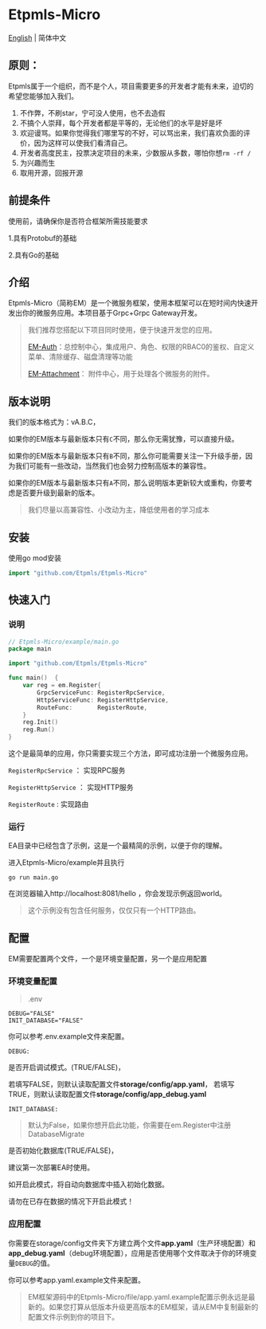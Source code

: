 # Etpmls-Micro

[English](./README.md) | 简体中文

## 原则：
Etpmls属于一个组织，而不是个人，项目需要更多的开发者才能有未来，迫切的希望您能够加入我们。

1. 不作弊，不刷star，宁可没人使用，也不去造假
2. 不搞个人崇拜，每个开发者都是平等的，无论他们的水平是好是坏
3. 欢迎谩骂。如果你觉得我们哪里写的不好，可以骂出来，我们喜欢负面的评价，因为这样可以使我们看清自己。
4. 开发者高度民主，投票决定项目的未来，少数服从多数，哪怕你想`rm -rf /`
5. 为兴趣而生
6. 取用开源，回报开源

## 前提条件

使用前，请确保你是否符合框架所需技能要求

1.具有Protobuf的基础

2.具有Go的基础

## 介绍

Etpmls-Micro（简称EM）是一个微服务框架，使用本框架可以在短时间内快速开发出你的微服务应用。本项目基于Grpc+Grpc Gateway开发。

>我们推荐您搭配以下项目同时使用，便于快速开发您的应用。
>
>[EM-Auth](https://github.com/Etpmls/EM-Auth)：总控制中心，集成用户、角色、权限的RBAC0的鉴权、自定义菜单、清除缓存、磁盘清理等功能
>
>[EM-Attachment](https://github.com/Etpmls/EM-Attachment)： 附件中心，用于处理各个微服务的附件。

## 版本说明

我们的版本格式为：vA.B.C，

如果你的EM版本与最新版本只有`C`不同，那么你无需犹豫，可以直接升级。

如果你的EM版本与最新版本只有`B`不同，那么你可能需要关注一下升级手册，因为我们可能有一些改动，当然我们也会努力控制高版本的兼容性。

如果你的EM版本与最新版本只有`A`不同，那么说明版本更新较大或重构，你要考虑是否要升级到最新的版本。

> 我们尽量以高兼容性、小改动为主，降低使用者的学习成本

## 安装
使用go mod安装
```go
import "github.com/Etpmls/Etpmls-Micro"
```

## 快速入门

### 说明

```go
// Etpmls-Micro/example/main.go
package main

import "github.com/Etpmls/Etpmls-Micro"

func main()  {
	var reg = em.Register{
		GrpcServiceFunc: RegisterRpcService,
		HttpServiceFunc: RegisterHttpService,
		RouteFunc:       RegisterRoute,
	}
	reg.Init()
	reg.Run()
}
```
这个是最简单的应用，你只需要实现三个方法，即可成功注册一个微服务应用。

`RegisterRpcService` ： 实现RPC服务

`RegisterHttpService` ： 实现HTTP服务

`RegisterRoute` : 实现路由

### 运行

EA目录中已经包含了示例，这是一个最精简的示例，以便于你的理解。

进入Etpmls-Micro/example并且执行

```shell
go run main.go
```

在浏览器输入http://localhost:8081/hello ，你会发现示例返回world。

> 这个示例没有包含任何服务，仅仅只有一个HTTP路由。

## 配置

EM需要配置两个文件，一个是环境变量配置，另一个是应用配置

### 环境变量配置

> .env

```
DEBUG="FALSE"
INIT_DATABASE="FALSE"
```

你可以参考.env.example文件来配置。

`DEBUG:`

是否开启调试模式。(TRUE/FALSE)，

若填写FALSE，则默认读取配置文件**storage/config/app.yaml**， 若填写TRUE，则默认读取配置文件**storage/config/app_debug.yaml**

`INIT_DATABASE:`

> 默认为False，如果你想开启此功能，你需要在em.Register中注册DatabaseMigrate

是否初始化数据库(TRUE/FALSE)，

建议第一次部署EA时使用。

如开启此模式，将自动向数据库中插入初始化数据。

请勿在已存在数据的情况下开启此模式！

### 应用配置

你需要在storage/config文件夹下方建立两个文件**app.yaml**（生产环境配置）和**app_debug.yaml**（debug环境配置），应用是否使用哪个文件取决于你的环境变量`DEBUG`的值。

你可以参考app.yaml.example文件来配置。

> EM框架源码中的Etpmls-Micro/file/app.yaml.example配置示例永远是最新的。如果您打算从低版本升级更高版本的EM框架，请从EM中复制最新的配置文件示例到你的项目下。